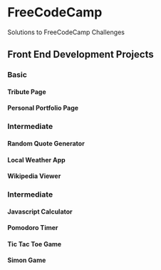 # FreeCodeCamp #
Solutions to FreeCodeCamp Challenges

## Front End Development Projects ##

### Basic ###

#### Tribute Page ####

#### Personal Portfolio Page ####

### Intermediate ###

#### Random Quote Generator ####

#### Local Weather App ####

#### Wikipedia Viewer ####

### Intermediate ###

#### Javascript Calculator ####

#### Pomodoro Timer ####

#### Tic Tac Toe Game ####

#### Simon Game ####
